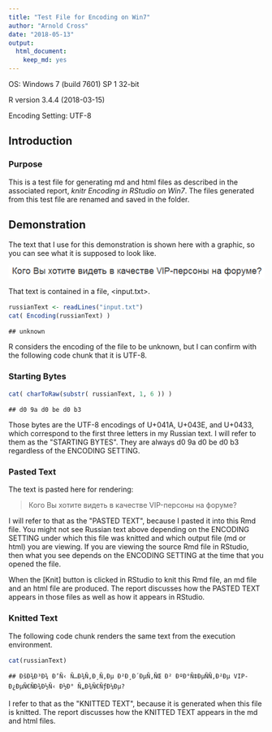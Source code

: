 ```yaml
---
title: "Test File for Encoding on Win7"
author: "Arnold Cross"
date: "2018-05-13"
output: 
  html_document: 
    keep_md: yes
---
```




OS: Windows 7 (build 7601) SP 1  32-bit

R version 3.4.4 (2018-03-15)

Encoding Setting:  UTF-8

## Introduction

### Purpose

This is a test file for generating md and html files as described in the associated report, _knitr Encoding in RStudio on Win7_.  The files generated from this test file are renamed and saved in the <Samples> folder.

## Demonstration

The text that I use for this demonstration is shown here with a graphic, so you can see what it is supposed to look like.

![](img/RusText.png)

That text is contained in a file, <input.txt>.


```r
russianText <- readLines("input.txt")
cat( Encoding(russianText) )
```

```
## unknown
```

R considers the encoding of the file to be unknown, but I can confirm with the following code chunk that it is UTF-8.

### Starting Bytes


```r
cat( charToRaw(substr( russianText, 1, 6 )) )
```

```
## d0 9a d0 be d0 b3
```

Those bytes are the UTF-8 encodings of U+041A, U+043E, and U+0433, which correspond to the first three letters in my Russian text.  I will refer to them as the "STARTING BYTES".  They are always d0 9a d0 be d0 b3 regardless of the ENCODING SETTING.

### Pasted Text

The text is pasted here for rendering:

> Кого Вы хотите видеть в качестве VIP-персоны на форуме?

I will refer to that as the "PASTED TEXT", because I pasted it into this Rmd file.  You might not see Russian text above depending on the ENCODING SETTING under which this file was knitted and which output file (md or html) you are viewing.  If you are viewing the source Rmd file in RStudio, then what you see depends on the ENCODING SETTING at the time that you opened the file.

When the [Knit] button is clicked in RStudio to knit this Rmd file, an md file and an html file are produced.  The report discusses how the PASTED TEXT appears in those files as well as how it appears in RStudio.

### Knitted Text

The following code chunk renders the same text from the execution environment.


```r
cat(russianText)
```

```
## ÐšÐ¾Ð³Ð¾ Ð’Ñ‹ Ñ…Ð¾Ñ‚Ð¸Ñ‚Ðµ Ð²Ð¸Ð´ÐµÑ‚ÑŒ Ð² ÐºÐ°Ñ‡ÐµÑÑ‚Ð²Ðµ VIP-Ð¿ÐµÑ€ÑÐ¾Ð½Ñ‹ Ð½Ð° Ñ„Ð¾Ñ€ÑƒÐ¼Ðµ?
```

I refer to that as the "KNITTED TEXT", because it is generated when this file is knitted.  The report discusses how the KNITTED TEXT appears in the md and html files.
